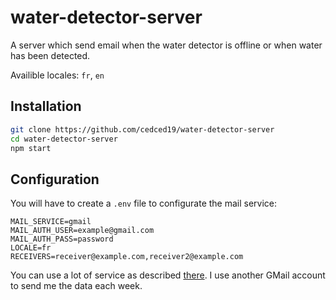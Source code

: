 # water-detector-server
A server which send email when the water detector is offline or when water has been detected.

Availible locales: `fr`, `en`

## Installation

```bash
git clone https://github.com/cedced19/water-detector-server
cd water-detector-server
npm start
```

## Configuration

You will have to create a `.env` file to configurate the mail service:
```dosini
MAIL_SERVICE=gmail
MAIL_AUTH_USER=example@gmail.com
MAIL_AUTH_PASS=password
LOCALE=fr
RECEIVERS=receiver@example.com,receiver2@example.com
```
You can use a lot of service as described [there](http://nodemailer.com/smtp/well-known/).
I use another GMail account to send me the data each week.